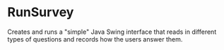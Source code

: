 # RunSurvey
Creates and runs a "simple" Java Swing interface that reads in different types of questions and records how the users answer them.
